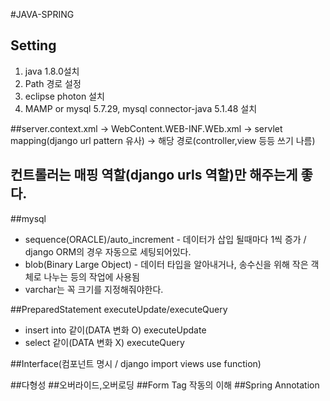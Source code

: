 #JAVA-SPRING

## Setting
 1. java 1.8.0설치
 2. Path 경로 설정
 3. eclipse photon 설치
 4. MAMP or mysql 5.7.29, mysql connector-java 5.1.48 설치
 

##server.context.xml -> WebContent.WEB-INF.WEb.xml -> servlet mapping(django url pattern 유사) -> 해당 경로(controller,view 등등 쓰기 나름)


## 컨트롤러는 매핑 역할(django urls 역할)만 해주는게 좋다.

##mysql 
 - sequence(ORACLE)/auto_increment - 데이터가 삽입 될때마다 1씩 증가 / django ORM의 경우 자동으로 세팅되어있다.
 - blob(Binary Large Object) - 데이터 타입을 알아내거나, 송수신을 위해 작은 객체로 나누는 등의 작업에 사용됨
 - varchar는 꼭 크기를 지정해줘야한다.

##PreparedStatement executeUpdate/executeQuery
 - insert into 같이(DATA 변화 O) executeUpdate
 - select 같이(DATA 변화 X) executeQuery
 
##Interface(컴포넌트 명시 / django import views use function)
 
##다형성
##오버라이드,오버로딩
##Form Tag 작동의 이해
##Spring Annotation
 